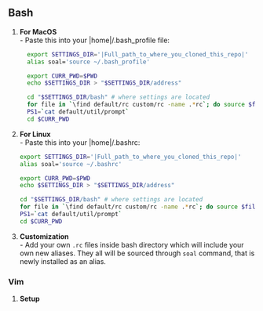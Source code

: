 Bash
----
  1. **For MacOS**  
    - Paste this into your |home|/.bash_profile file:  
      ```bash
        export SETTINGS_DIR='|Full_path_to_where_you_cloned_this_repo|'
        alias soal='source ~/.bash_profile'

        export CURR_PWD=$PWD
        echo $SETTINGS_DIR > "$SETTINGS_DIR/address"

        cd "$SETTINGS_DIR/bash" # where settings are located
        for file in `\find default/rc custom/rc -name .*rc`; do source $file; done;
        PS1=`cat default/util/prompt`
        cd $CURR_PWD
        ```

  2. **For Linux**  
    - Paste this into your |home|/.bashrc:  
      ```bash
      export SETTINGS_DIR='|Full_path_to_where_you_cloned_this_repo|'
      alias soal='source ~/.bashrc'

      export CURR_PWD=$PWD
      echo $SETTINGS_DIR > "$SETTINGS_DIR/address"

      cd "$SETTINGS_DIR/bash" # where settings are located
      for file in `\find default/rc custom/rc -name .*rc`; do source $file; done;
      PS1=`cat default/util/prompt`
      cd $CURR_PWD
      ```

  3. **Customization**  
    - Add your own `.rc` files inside bash directory which will include your own new aliases. They all will be sourced through `soal` command, that is newly installed as an alias.  
  
### Vim
  1. **Setup**
